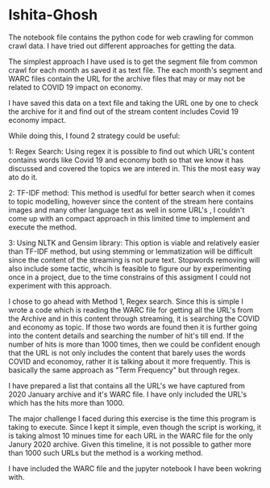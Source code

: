 # Ishita-Ghosh
The notebook file contains the python code for web crawling for common crawl data.
I have tried out different approaches for getting the data. 

The simplest approach I have used is to get the segment file from common crawl for each month as saved it as text file. The each month's segment and WARC files contain the URL for the archive files that may or may not be related to COVID 19 impact on economy.

I have saved this data on a text file and taking the URL one by one to check the archive for it and find out of the stream content includes Covid 19 economy impact.

While doing this, I found 2 strategy could be useful:

1: Regex Search: Using regex it is possible to find out which URL's content contains words like Covid 19 and economy both so that we know it has discussed and covered the topics we are intered in. This the most easy way ato do it.

2: TF-IDF method: This method is usedful for better search when it comes to topic modelling, however since the content of the stream here contains images and many other language text as well in some URL's , I couldn't come up with an compact approach in this limited time to implement and execute the method.

3: Using NLTK and Gensim library: This option is viable and relatively easier than TF-IDF method, but using stemming or lemmatization will be difficult since the content of the streaming is not pure text. Stopwords removing will also include some tactic, whcih is feasible to figure our by experimenting once in a project, due to the time constrains of this assigment I could not experiment with this approach.

I chose to go ahead with Method 1, Regex search. Since this is simple I wrote a code which is reading the WARC file for getting all the URL's from the Archive and in this content through streaming, it is searching the COVID and economy as topic. If those two words are found then it is further going into the content details and searching the number of hit's till end. If the number of hits is more than 1000 times, then we could be confident enough that the URL is not only includes the content that barely uses the words COVID and economoy, rather it is talking about it more frequently. This is basically the same approach as "Term Frequency" but through regex.

I have prepared a list that contains all the URL's we have captured from 2020 January archive and it's WARC file. I have only included the URL's which has the hits more than 1000. 

The major challenge I faced during this exercise is the time this program is taking to execute. Since I kept it simple, even though the script is working, it is taking almost 10 minues time for each URL in the WARC file for the only Janury 2020 archive. Given this timeline, it is not possible to gather more than 1000 such URLs but the method is a working method. 

I have included the WARC file and the jupyter notebook I have been wokring with. 

